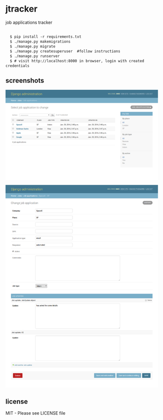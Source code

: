 # jtracker
job applications tracker

```

  $ pip install -r requirements.txt
  $ ./manage.py makemigrations
  $ ./manage.py migrate
  $ ./manage.py createsuperuser  #follow instructions
  $ ./manage.py runserver
  $ # visit http://localhost:8000 in browser, login with created credentials

```

## screenshots

![alt all](https://raw.githubusercontent.com/Omie/jtracker/master/screenshots/all.png)


![alt detail](https://raw.githubusercontent.com/Omie/jtracker/master/screenshots/details.png)


## license
MIT - Please see LICENSE file


